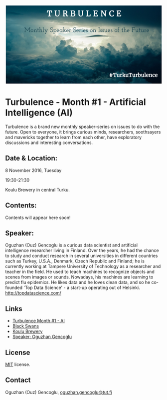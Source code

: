 <p align="center">
<img src="https://github.com/ogencoglu/TurkuTurbulence/blob/master/images/banner.png" height="250" ></a>
</p>

Turbulence - Month #1 - Artificial Intelligence (AI)
=====

Turbulence is a brand new monthly speaker-series on issues to do with the future. Open to everyone, it brings curious minds, researchers, soothsayers and mavericks together to learn from each other, have exploratory discussions and interesting conversations.

Date & Location:
-------

8 November 2016, Tuesday

19:30-21:30

Koulu Brewery in central Turku.


Contents:
-------

Contents will appear here soon!

Speaker:
-------

Oguzhan (Ouz) Gencoglu is a curious data scientist and artificial intelligence researcher living in Finland. Over the years, he had the chance to study and conduct research in several universities in different countries such as Turkey, U.S.A., Denmark, Czech Republic and Finland; he is currently working at Tampere University of Technology as a researcher and teacher in the field. He used to teach machines to recognize objects and scenes from images or sounds. Nowadays, his machines are learning to predict flu epidemics. He likes data and he loves clean data, and so he co-founded 'Top Data Science' - a start-up operating out of Helsinki.
http://topdatascience.com/

Links
-------

* [Turbulence Month #1 - AI](https://www.facebook.com/events/1618558308443347/)
* [Black Swans](https://www.facebook.com/blackswansfsst/)
* [Koulu Brewery](https://www.facebook.com/panimoravintolakoulu/)
* [Speaker: Oguzhan Gencoglu](https://fi.linkedin.com/in/ogencoglu)


License
-------
[MIT](https://github.com/ogencoglu/TurkuTurbulence/blob/master/license.txt) license.


Contact
---------------
Oguzhan (Ouz) Gencoglu, oguzhan.gencoglu@tut.fi